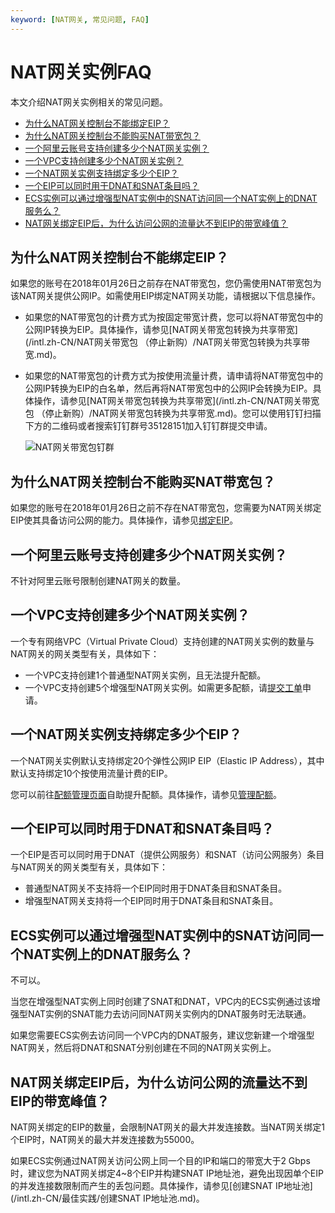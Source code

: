 ```yaml
---
keyword: [NAT网关, 常见问题, FAQ]
---
```


# NAT网关实例FAQ

本文介绍NAT网关实例相关的常见问题。

-   [为什么NAT网关控制台不能绑定EIP？](#section_dxn_v29_z2k)
-   [为什么NAT网关控制台不能购买NAT带宽包？](#section_g17_xi3_lt0)
-   [一个阿里云账号支持创建多少个NAT网关实例？](#section_ch5_lda_osh)
-   [一个VPC支持创建多少个NAT网关实例？](#section_8l9_cwy_02b)
-   [一个NAT网关实例支持绑定多少个EIP？](#section_9hb_4u4_f2e)
-   [一个EIP可以同时用于DNAT和SNAT条目吗？](#section_9qf_el8_09i)
-   [ECS实例可以通过增强型NAT实例中的SNAT访问同一个NAT实例上的DNAT服务么？](#section_wdq_wze_1yj)
-   [NAT网关绑定EIP后，为什么访问公网的流量达不到EIP的带宽峰值？](#section_i0c_yb8_sw1)

## 为什么NAT网关控制台不能绑定EIP？

如果您的账号在2018年01月26日之前存在NAT带宽包，您仍需使用NAT带宽包为该NAT网关提供公网IP。如需使用EIP绑定NAT网关功能，请根据以下信息操作。

-   如果您的NAT带宽包的计费方式为按固定带宽计费，您可以将NAT带宽包中的公网IP转换为EIP。具体操作，请参见[NAT网关带宽包转换为共享带宽](/intl.zh-CN/NAT网关带宽包 （停止新购）/NAT网关带宽包转换为共享带宽.md)。
-   如果您的NAT带宽包的计费方式为按使用流量计费，请申请将NAT带宽包中的公网IP转换为EIP的白名单，然后再将NAT带宽包中的公网IP会转换为EIP。具体操作，请参见[NAT网关带宽包转换为共享带宽](/intl.zh-CN/NAT网关带宽包 （停止新购）/NAT网关带宽包转换为共享带宽.md)。您可以使用钉钉扫描下方的二维码或者搜索钉钉群号35128151加入钉钉群提交申请。

    ![NAT网关带宽包钉群](https://static-aliyun-doc.oss-accelerate.aliyuncs.com/assets/img/zh-CN/4446285261/p293192.png)


## 为什么NAT网关控制台不能购买NAT带宽包？

如果您的账号在2018年01月26日之前不存在NAT带宽包，您需要为NAT网关绑定EIP使其具备访问公网的能力。具体操作，请参见[绑定EIP](/intl.zh-CN/基本功能操作/创建NAT网关实例.md)。

## 一个阿里云账号支持创建多少个NAT网关实例？

不针对阿里云账号限制创建NAT网关的数量。

## 一个VPC支持创建多少个NAT网关实例？

一个专有网络VPC（Virtual Private Cloud）支持创建的NAT网关实例的数量与NAT网关的网关类型有关，具体如下：

-   一个VPC支持创建1个普通型NAT网关实例，且无法提升配额。
-   一个VPC支持创建5个增强型NAT网关实例。如需更多配额，请[提交工单](https://workorder-intl.console.aliyun.com/#/ticket/createIndex)申请。

## 一个NAT网关实例支持绑定多少个EIP？

一个NAT网关实例默认支持绑定20个弹性公网IP EIP（Elastic IP Address），其中默认支持绑定10个按使用流量计费的EIP。

您可以前往[配额管理页面](https://vpc.console.aliyun.com/quota)自助提升配额。具体操作，请参见[管理配额](/intl.zh-CN/通用配置/管理配额.md)。

## 一个EIP可以同时用于DNAT和SNAT条目吗？

一个EIP是否可以同时用于DNAT（提供公网服务）和SNAT（访问公网服务）条目与NAT网关的网关类型有关，具体如下：

-   普通型NAT网关不支持将一个EIP同时用于DNAT条目和SNAT条目。
-   增强型NAT网关支持将一个EIP同时用于DNAT条目和SNAT条目。

## ECS实例可以通过增强型NAT实例中的SNAT访问同一个NAT实例上的DNAT服务么？

不可以。

当您在增强型NAT实例上同时创建了SNAT和DNAT，VPC内的ECS实例通过该增强型NAT实例的SNAT能力去访问同NAT网关实例内的DNAT服务时无法联通。

如果您需要ECS实例去访问同一个VPC内的DNAT服务，建议您新建一个增强型NAT网关，然后将DNAT和SNAT分别创建在不同的NAT网关实例上。

## NAT网关绑定EIP后，为什么访问公网的流量达不到EIP的带宽峰值？

NAT网关绑定的EIP的数量，会限制NAT网关的最大并发连接数。当NAT网关绑定1个EIP时，NAT网关的最大并发连接数为55000。

如果ECS实例通过NAT网关访问公网上同一个目的IP和端口的带宽大于2 Gbps时，建议您为NAT网关绑定4~8个EIP并构建SNAT IP地址池，避免出现因单个EIP的并发连接数限制而产生的丢包问题。具体操作，请参见[创建SNAT IP地址池](/intl.zh-CN/最佳实践/创建SNAT IP地址池.md)。

